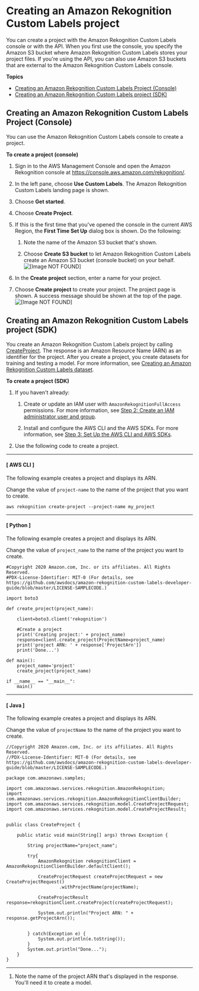 # Creating an Amazon Rekognition Custom Labels project<a name="cp-create-project"></a>

You can create a project with the Amazon Rekognition Custom Labels console or with the API\. When you first use the console, you specify the Amazon S3 bucket where Amazon Rekognition Custom Labels stores your project files\. If you're using the API, you can also use Amazon S3 buckets that are external to the Amazon Rekognition Custom Labels console\.

**Topics**
+ [Creating an Amazon Rekognition Custom Labels Project \(Console\)](#cp-console)
+ [Creating an Amazon Rekognition Custom Labels project \(SDK\)](#cp-sdk)

## Creating an Amazon Rekognition Custom Labels Project \(Console\)<a name="cp-console"></a>

You can use the Amazon Rekognition Custom Labels console to create a project\. 

**To create a project \(console\)**

1. Sign in to the AWS Management Console and open the Amazon Rekognition console at [https://console\.aws\.amazon\.com/rekognition/](https://console.aws.amazon.com/rekognition/)\.

1. In the left pane, choose **Use Custom Labels**\. The Amazon Rekognition Custom Labels landing page is shown\.

1. Choose **Get started**\. 

1. Choose **Create Project**\. 

1. If this is the first time that you've opened the console in the current AWS Region, the **First Time Set Up** dialog box is shown\. Do the following:

   1. Note the name of the Amazon S3 bucket that's shown\.

   1. Choose **Create S3 bucket** to let Amazon Rekognition Custom Labels create an Amazon S3 bucket \(console bucket\) on your behalf\.   
![\[Image NOT FOUND\]](http://docs.aws.amazon.com/rekognition/latest/customlabels-dg/images/first-time.png)

1. In the **Create project** section, enter a name for your project\. 

1. Choose **Create project** to create your project\. The project page is shown\. A success message should be shown at the top of the page\.  
![\[Image NOT FOUND\]](http://docs.aws.amazon.com/rekognition/latest/customlabels-dg/images/create-project.png)

## Creating an Amazon Rekognition Custom Labels project \(SDK\)<a name="cp-sdk"></a>

You create an Amazon Rekognition Custom Labels project by calling [CreateProject](https://docs.aws.amazon.com/rekognition/latest/dg/API_CreateProject)\. The response is an Amazon Resource Name \(ARN\) as an identifier for the project\. After you create a project, you create datasets for training and testing a model\. For more information, see [Creating an Amazon Rekognition Custom Labels dataset](cd-create-dataset.md)\. 

**To create a project \(SDK\)**

1. If you haven't already:

   1. Create or update an IAM user with `AmazonRekognitionFullAccess` permissions\. For more information, see [Step 2: Create an IAM administrator user and group](su-account-user.md)\.

   1. Install and configure the AWS CLI and the AWS SDKs\. For more information, see [Step 3: Set Up the AWS CLI and AWS SDKs](su-awscli-sdk.md)\.

1. Use the following code to create a project\. 

------
#### [ AWS CLI ]

   The following example creates a project and displays its ARN\.

   Change the value of `project-name` to the name of the project that you want to create\.

   ```
   aws rekognition create-project --project-name my_project
   ```

------
#### [ Python ]

   The following example creates a project and displays its ARN\.

   Change the value of `project_name` to the name of the project you want to create\.

   ```
   #Copyright 2020 Amazon.com, Inc. or its affiliates. All Rights Reserved.
   #PDX-License-Identifier: MIT-0 (For details, see https://github.com/awsdocs/amazon-rekognition-custom-labels-developer-guide/blob/master/LICENSE-SAMPLECODE.)
   
   import boto3
   
   def create_project(project_name):
   
       client=boto3.client('rekognition')
   
       #Create a project
       print('Creating project:' + project_name)
       response=client.create_project(ProjectName=project_name)
       print('project ARN: ' + response['ProjectArn'])
       print('Done...')
       
   def main():
       project_name='project'
       create_project(project_name)
   
   if __name__ == "__main__":
       main()
   ```

------
#### [ Java ]

   The following example creates a project and displays its ARN\.

   Change the value of `projectName` to the name of the project you want to create\.

   ```
   //Copyright 2020 Amazon.com, Inc. or its affiliates. All Rights Reserved.
   //PDX-License-Identifier: MIT-0 (For details, see https://github.com/awsdocs/amazon-rekognition-custom-labels-developer-guide/blob/master/LICENSE-SAMPLECODE.)
   
   package com.amazonaws.samples;
   
   import com.amazonaws.services.rekognition.AmazonRekognition;
   import com.amazonaws.services.rekognition.AmazonRekognitionClientBuilder;
   import com.amazonaws.services.rekognition.model.CreateProjectRequest;
   import com.amazonaws.services.rekognition.model.CreateProjectResult;
   
   
   public class CreateProject {
   
       public static void main(String[] args) throws Exception {
   
           String projectName="project_name";
   
           try{
               AmazonRekognition rekognitionClient = AmazonRekognitionClientBuilder.defaultClient();
   
               CreateProjectRequest createProjectRequest = new CreateProjectRequest()
                       .withProjectName(projectName);
   
               CreateProjectResult response=rekognitionClient.createProject(createProjectRequest);
               
               System.out.println("Project ARN: " + response.getProjectArn());
   
   
           } catch(Exception e) {
               System.out.println(e.toString());
           }
           System.out.println("Done...");
       }
   }
   ```

------

1. Note the name of the project ARN that's displayed in the response\. You'll need it to create a model\. 